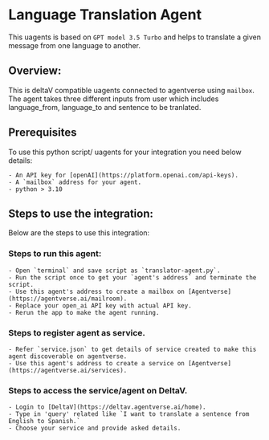 # Language Translation Agent

This uagents is based on `GPT model 3.5 Turbo` and helps to translate a given message from one language to another.

## Overview:

This is deltaV compatible uagents connected to agentverse using `mailbox`. The agent takes three different inputs from user which includes language_from, language_to and sentence to be tranlated.

## Prerequisites

To use this python script/ uagents for your integration you need below details:

    - An API key for [openAI](https://platform.openai.com/api-keys).
    - A `mailbox` address for your agent.
    - python > 3.10

## Steps to use the integration:

Below are the steps to use this integration:

### Steps to run this agent:

    - Open `terminal` and save script as `translator-agent.py`.
    - Run the script once to get your `agent's address` and terminate the script.
    - Use this agent's address to create a mailbox on [Agentverse](https://agentverse.ai/mailroom).
    - Replace your open_ai API key with actual API key.
    - Rerun the app to make the agent running.

### Steps to register agent as service.

    - Refer `service.json` to get details of service created to make this agent discoverable on agentverse.
    - Use this agent's address to create a service on [Agentverse](https://agentverse.ai/services).

### Steps to access the service/agent on DeltaV.

    - Login to [DeltaV](https://deltav.agentverse.ai/home).
    - Type in 'query' related like `I want to translate a sentence from English to Spanish.`
    - Choose your service and provide asked details.




